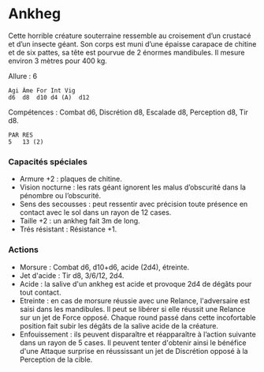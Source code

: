 # Ankheg

Cette horrible créature souterraine ressemble au croisement d’un crustacé et d’un insecte géant. Son corps est muni d’une épaisse carapace de chitine et de six pattes, sa tête est pourvue de 2 énormes mandibules. Il mesure environ 3 mètres pour 400 kg.

Allure : 6

	Agi	Âme	For	Int	Vig
	d6	d8	d10	d4 (A)	d12

Compétences : Combat d6, Discrétion d8, Escalade d8, Perception d8, Tir d8.

	PAR	RES
	5	13 (2)

### Capacités spéciales
- Armure +2 : plaques de chitine.
- Vision nocturne : les rats géant ignorent les malus d’obscurité dans la pénombre ou l’obscurité.
- Sens des secousses : peut ressentir avec précision toute présence en contact avec le sol dans un rayon de 12 cases.
- Taille +2 : un ankheg fait 3m de long.
- Trés résistant : Résistance +1.

### Actions
- Morsure : Combat d6, d10+d6, acide (2d4), étreinte.
- Jet d'acide : Tir d8, 3/6/12, 2d4.
- Acide : la salive d'un ankheg est acide et provoque 2d4 de dégâts pour tout contact.
- Etreinte : en cas de morsure réussie avec une Relance, l'adversaire est saisi dans les mandibules. Il peut se libérer si elle réussit une Relance sur un jet de Force opposé. Chaque round passé dans cette incofortable position fait subir les dégâts de la salive acide de la créature.
- Enfouissement : ils peuvent disparaître et réapparaître à l’action suivante dans un rayon de 5 cases. Il peuvent tenter d'obtenir ainsi le bénéfice d'une Attaque surprise en réussissant un jet de Discrétion opposé à la Perception de la cible.
